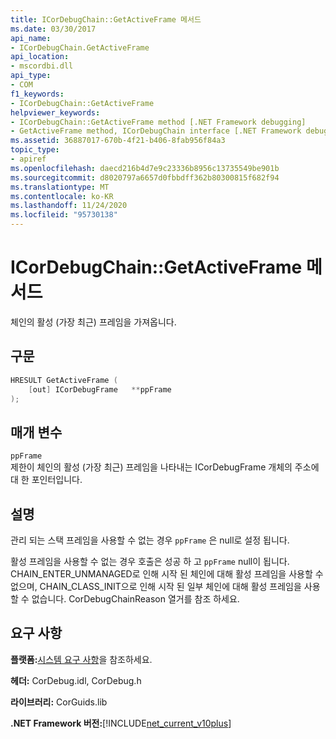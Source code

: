 ```yaml
---
title: ICorDebugChain::GetActiveFrame 메서드
ms.date: 03/30/2017
api_name:
- ICorDebugChain.GetActiveFrame
api_location:
- mscordbi.dll
api_type:
- COM
f1_keywords:
- ICorDebugChain::GetActiveFrame
helpviewer_keywords:
- ICorDebugChain::GetActiveFrame method [.NET Framework debugging]
- GetActiveFrame method, ICorDebugChain interface [.NET Framework debugging]
ms.assetid: 36887017-670b-4f21-b406-8fab956f84a3
topic_type:
- apiref
ms.openlocfilehash: daecd216b4d7e9c23336b8956c13735549be901b
ms.sourcegitcommit: d8020797a6657d0fbbdff362b80300815f682f94
ms.translationtype: MT
ms.contentlocale: ko-KR
ms.lasthandoff: 11/24/2020
ms.locfileid: "95730138"
---
```

# <a name="icordebugchaingetactiveframe-method"></a>ICorDebugChain::GetActiveFrame 메서드

체인의 활성 (가장 최근) 프레임을 가져옵니다.  
  
## <a name="syntax"></a>구문  
  
```cpp  
HRESULT GetActiveFrame (  
    [out] ICorDebugFrame   **ppFrame  
);  
```  
  
## <a name="parameters"></a>매개 변수  

 `ppFrame`  
 제한이 체인의 활성 (가장 최근) 프레임을 나타내는 ICorDebugFrame 개체의 주소에 대 한 포인터입니다.  
  
## <a name="remarks"></a>설명  

 관리 되는 스택 프레임을 사용할 수 없는 경우 `ppFrame` 은 null로 설정 됩니다.  
  
 활성 프레임을 사용할 수 없는 경우 호출은 성공 하 고 `ppFrame` null이 됩니다. CHAIN_ENTER_UNMANAGED로 인해 시작 된 체인에 대해 활성 프레임을 사용할 수 없으며, CHAIN_CLASS_INIT으로 인해 시작 된 일부 체인에 대해 활성 프레임을 사용할 수 없습니다. CorDebugChainReason 열거를 참조 하세요.  
  
## <a name="requirements"></a>요구 사항  

 **플랫폼:**[시스템 요구 사항](../../get-started/system-requirements.md)을 참조하세요.  
  
 **헤더:** CorDebug.idl, CorDebug.h  
  
 **라이브러리:** CorGuids.lib  
  
 **.NET Framework 버전:**[!INCLUDE[net_current_v10plus](../../../../includes/net-current-v10plus-md.md)]
